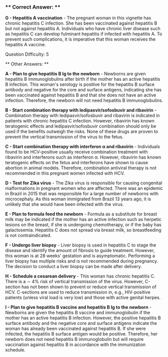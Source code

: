 ### ** Correct Answer: **

**G - Hepatitis A vaccination** - The pregnant woman in this vignette has chronic hepatitis C infection. She has been vaccinated against hepatitis B but not against hepatitis A. Individuals who have chronic liver disease such as hepatitis C can develop fulminant hepatitis if infected with hepatitis A. To prevent such complications, it is imperative that this woman receives the hepatitis A vaccine.

Question Difficulty: 5

** Other Answers: **

**A - Plan to give hepatitis B Ig to the newborn** - Newborns are given hepatitis B immunoglobulins after birth if the mother has an active hepatitis B infection. This woman's serology is positive for the hepatitis B surface antibody and negative for the core and surface antigens, indicating she has been vaccinated against hepatitis B and that she does not have an active infection. Therefore, the newborn will not need hepatitis B immunoglobulins.

**B - Start combination therapy with ledipasvir/sofosbuvir and ribavirin** - Combination therapy with ledipasvir/sofosbuvir and ribavirin is indicated in patients with chronic hepatitis C infection. However, ribavirin has known teratogenic effects and ledipasvir/sofosbuvir combination should only be used if the benefits outweigh the risks. None of these drugs are proven to prevent the vertical transmission of the virus to the fetus.

**C - Start combination therapy with interferon α and ribavirin** - Individuals found to be HCV-positive usually receive combination treatment with ribavirin and interferons such as interferon α. However, ribavirin has known teratogenic effects on the fetus and interferons have shown to cause abortion in animal models. Therefore, combination antiviral therapy is not recommended in this pregnant women infected with HCV.

**D - Test for Zika virus** - The Zika virus is responsible for causing congenital malformations in pregnant women who are affected. There was an epidemic in Brazil in 2015 that was responsible for a large number of newborns with microcephaly. As this woman immigrated from Brazil 13 years ago, it is unlikely that she would have been infected with the virus.

**E - Plan to formula feed the newborn** - Formula as a substitute for breast milk may be indicated if the mother has an active infection such as herpetic lesions on the breast, if she is undergoing chemotherapy, or if the baby has galactosemia. Hepatitis C does not spread via breast milk, so breastfeeding is not contraindicated.

**F - Undergo liver biopsy** - Liver biopsy is used in hepatitis C to stage the disease and identify the amount of fibrosis to guide treatment. However, this woman is at 28 weeks' gestation and is asymptomatic. Performing a liver biopsy has multiple risks and is not recommended during pregnancy. The decision to conduct a liver biopsy can be made after delivery.

**H - Schedule a cesarean delivery** - This woman has chronic hepatitis C. There is a ∼ 4% risk of vertical transmission of the virus. However, C-section has not been shown to prevent or reduce vertical transmission of HCV. C-sections are used to reduce transmission in, e.g., HIV-positive patients (unless viral load is very low) and those with active genital herpes.

**I - Plan to give hepatitis B vaccine and hepatitis B Ig to the newborn** - Newborns are given the hepatitis B vaccine and immunoglobulin if the mother has an active hepatitis B infection. However, the positive hepatitis B surface antibody and the negative core and surface antigens indicate the woman has already been vaccinated against hepatitis B. If she were infected, the hepatitis B surface antigen would be positive. Therefore, her newborn does not need hepatitis B immunoglobulin but will require vaccination against hepatitis B in accordance with the immunization schedule.

